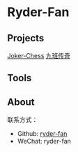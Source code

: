 # Ryder-Fan

## Projects

[Joker-Chess](https://ryder-fan.github.io/Joker-Chess/)
[九班传奇](https://ryder-fan.github.io/class09/)

## Tools

## About
联系方式：
- Github: [ryder-fan](https://github.com/ryder-fan)
- WeChat: ryder-fan
